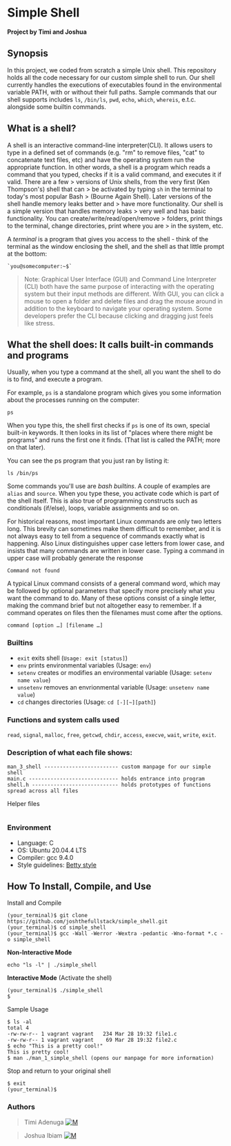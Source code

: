 # Simple Shell
**Project by Timi and Joshua**

## Synopsis
 In this project, we coded from scratch a simple Unix shell. This repository holds all the code necessary for our custom simple shell to run. Our shell currently handles the executions of executables found in the environmental variable PATH, with or without their full paths. Sample commands that our shell supports includes `ls`, `/bin/ls`, `pwd`, `echo`, `which`, `whereis`, e.t.c. alongside some builtin commands.

## What is a shell?
A shell is an interactive command-line interpreter(CLI). It allows users to type in a defined set of commands (e.g. "rm" to remove files, "cat" to concatenate text files, etc) and have the operating system run the appropriate function. In other words, a shell is a program which reads a command that you typed, checks if it is a valid command, and executes it if valid. There are a few > versions of Unix shells, from the very first (Ken Thompson's) shell that can > be activated by typing `sh` in the terminal to today's most popular Bash > (Bourne Again Shell). Later versions of the shell handle memory leaks better and > have more functionality. Our shell is a simple version that handles memory leaks > very well and has basic functionality. You can create/write/read/open/remove > folders, print things to the terminal, change directories, print where you are > in the system, etc.

A *terminal* is a program that gives you access to the shell -
think of the terminal as the window enclosing the shell, and the shell
as that little prompt at the bottom:

    `you@somecomputer:~$`

> Note:  Graphical User Interface (GUI) and Command Line Interpreter (CLI) both have the same purpose of interacting with the operating system but their input methods are different. With GUI, you can click a mouse to open a folder and delete files and drag the mouse around in addition to the keyboard to navigate your operating system. Some developers prefer the CLI because clicking and dragging just feels like stress.

## What the shell does: It calls built-in commands and programs

Usually, when you type a command at the shell, all you want the shell
to do is to find, and execute a program.

For example, `ps` is a standalone program which gives you some
information about the processes running on the computer:

    ps

When you type this, the shell first checks if `ps` is one of its own,
special built-in keywords. It then looks in its list of "places where
there might be programs" and runs the first one it finds. (That list
is called the PATH; more on that later).

You can see the ps program that you just ran by listing it:

    ls /bin/ps

Some commands you'll use are *bash builtins*. A couple of examples are
`alias` and `source`. When you type these, you activate code which is
part of the shell itself. This is also true of programming constructs
such as conditionals (if/else), loops, variable assignments and so on.

For historical reasons, most important Linux commands are only two letters long. 
This brevity can sometimes make them difficult to remember, and it is 
not always easy to tell from a sequence of commands exactly what is happening. 
Also Linux distinguishes upper case letters from lower case, and insists that many 
commands are written in lower case. Typing a command in upper case will probably 
generate the response

	Command not found

A typical Linux command consists of a general command word, which may be followed 
by optional parameters that specify more precisely what you want the command to do. 
Many of these options consist of a single letter, making the command brief but not
 altogether easy to remember. If a command operates on files then the filenames 
 must come after the options.
 
	command [option …] [filename …]


### Builtins
* `exit` exits shell (`Usage: exit [status]`)
* `env` prints environmental variables (Usage: `env`)
* `setenv` creates or modifies an environmental variable (Usage: `setenv name value`)
* `unsetenv` removes an envrionmental variable (Usage: `unsetenv name value`)
* `cd` changes directories (Usage: `cd [-][~][path]`)

### Functions and system calls used
`read`, `signal`, `malloc`, `free`, `getcwd`, `chdir`, `access`, `execve`, `wait`, `write`,  `exit`.
### Description of what each file shows:
```
man_3_shell ------------------------ custom manpage for our simple shell
main.c ----------------------------- holds entrance into program
shell.h ---------------------------- holds prototypes of functions spread across all files
```
Helper files
```

```

### Environment
* Language: C
* OS: Ubuntu 20.04.4 LTS
* Compiler: gcc 9.4.0
* Style guidelines: [Betty style](https://github.com/holbertonschool/Betty/wiki)

## How To Install, Compile, and Use
Install and Compile
```
(your_terminal)$ git clone https://github.com/joshthefullstack/simple_shell.git
(your_terminal)$ cd simple_shell
(your_terminal)$ gcc -Wall -Werror -Wextra -pedantic -Wno-format *.c -o simple_shell
```

**Non-Interactive Mode**
```
echo "ls -l" | ./simple_shell
```

**Interactive Mode**
(Activate the shell)
```
(your_terminal)$ ./simple_shell
$
```
Sample Usage
```
$ ls -al
total 4
-rw-rw-r-- 1 vagrant vagrant   234 Mar 28 19:32 file1.c
-rw-rw-r-- 1 vagrant vagrant    69 Mar 28 19:32 file2.c
$ echo "This is a pretty cool!"
This is pretty cool!
$ man ./man_1_simple_shell (opens our manpage for more information)
```
Stop and return to your original shell
```
$ exit
(your_terminal)$
```

### Authors
> Timi Adenuga [![M](https://upload.wikimedia.org/wikipedia/fr/thumb/c/c8/Twitter_Bird.svg/30px-Twitter_Bird.svg.png)](https://twitter.com/Timi_Nihel)

> Joshua Ibiam [![M](https://upload.wikimedia.org/wikipedia/fr/thumb/c/c8/Twitter_Bird.svg/30px-Twitter_Bird.svg.png)](https://twitter.com/AstroJoe20)